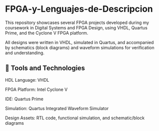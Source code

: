 # FPGA-y-Lenguajes-de-Descripcion

This repository showcases several FPGA projects developed during my coursework in Digital Systems and FPGA Design, using VHDL, Quartus Prime, and the Cyclone V FPGA platform.

All designs were written in VHDL, simulated in Quartus, and accompanied by schematics (block diagrams) and waveform simulations for verification and understanding.

## 🔧 Tools and Technologies
HDL Language: VHDL

FPGA Platform: Intel Cyclone V

IDE: Quartus Prime

Simulation: Quartus Integrated Waveform Simulator

Design Assets: RTL code, functional simulation, and schematic/block diagrams
